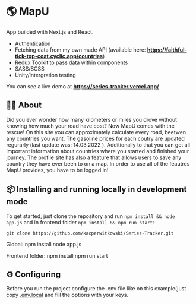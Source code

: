 # :earth_americas: MapU

App builded with Next.js and React.

- Authentication
- Fetching data from my own made API (available here: **https://faithful-tick-top-coat.cyclic.app/countries**)
- Redux Toolkit to pass data within components
- SASS/SCSS
- Unity/intergration testing

You can see a live demo at **https://series-tracker.vercel.app/**

## :tipping_hand_man: About

Did you ever wonder how many kilometers or miles you drove without
knowing how much your road have cost? Now MapU comes with the rescue!
On this site you can approximately calculate every road, beetwen any
countries you want. The gasoline prices for each coutry are updated
regurarly (last update was: 14.03.2022 ). Additionally to that you can
get all important information about countries where you started and
finished your journey. The profile site has also a feature that allows
users to save any country they have ever been to on a map. In order to
use all of the feautres MapU provides, you have to be logged in!

## :package: Installing and running locally in development mode

To get started, just clone the repository and run `npm install && node app.js` and in frontend folder `npm install && npm run start`:

    git clone https://github.com/kacperwitkowski/Series-Tracker.git

Global:
npm install
node app.js

Frontend folder:
npm install
npm run start

## :gear: Configuring

Before you run the project configure the .env file like on this example(just copy [.env.local](https://github.com/kacperwitkowski/Series-Tracker/blob/main/.env.local) and fill the options with your keys.
